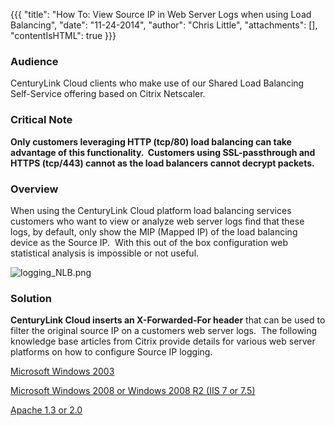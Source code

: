 {{{
  "title": "How To:  View Source IP in Web Server Logs when using Load Balancing",
  "date": "11-24-2014",
  "author": "Chris Little",
  "attachments": [],
  "contentIsHTML": true
}}}

<h3>Audience</h3>
<p>CenturyLink Cloud clients who make use of our Shared Load Balancing Self-Service offering based on Citrix Netscaler.</p>
<h3>Critical Note</h3>
<p><strong>Only customers leveraging HTTP (tcp/80) load balancing can take advantage of this functionality. &nbsp;Customers using SSL-passthrough and HTTPS (tcp/443) cannot as the load balancers cannot decrypt packets. &nbsp;</strong>
</p>
<h3>Overview</h3>
<p>When using the CenturyLink Cloud platform load balancing services customers who want to view or analyze web server logs find that these logs, by default, only show the MIP (Mapped IP) of the load balancing device as the Source IP. &nbsp;With this out
  of the box configuration web statistical analysis is impossible or not useful. &nbsp;</p>
<p><img src="https://t3n.zendesk.com/attachments/token/6xnphxpuztw5qkx/?name=logging+NLB.png" alt="logging_NLB.png" />
</p>
<h3>Solution</h3>
<p><strong>CenturyLink Cloud inserts an X-Forwarded-For&nbsp;header</strong> that can be used to filter the original source IP on a customers web server logs. &nbsp;The following knowledge base articles from Citrix provide details for various web server
  platforms on how to configure Source IP logging.</p>
<p><a href="http://support.citrix.com/article/CTX119347" target="_self">Microsoft Windows 2003</a>
</p>
<p><a href="http://support.citrix.com/article/CTX125526" target="_blank">Microsoft Windows 2008 or Windows 2008 R2 (IIS 7 or 7.5)</a>
</p>
<p><a href="http://support.citrix.com/article/CTX109350" target="_self">Apache 1.3 or 2.0</a>
</p>

